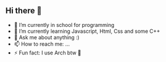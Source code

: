 ## Hi there 👋

<!--
**Helland369/Helland369** is a ✨ _special_ ✨ repository because its `README.md` (this file) appears on your GitHub profile.

Here are some ideas to get you started: -->

- 🔭 I’m currently in school for programming
- 🌱 I’m currently learning Javascript, Html, Css and some C++
- 💬 Ask me about anything :)
- 📫 How to reach me: ...
- ⚡ Fun fact: I use Arch btw 🐧
